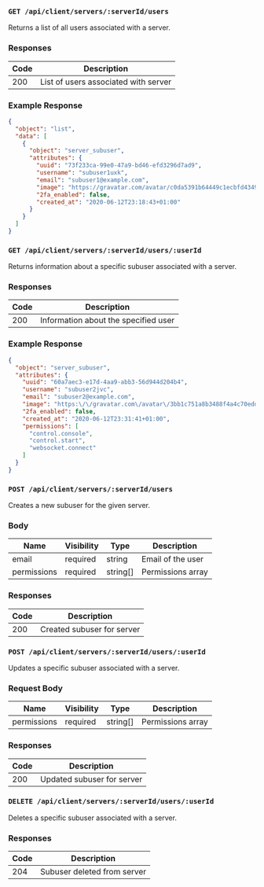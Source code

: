 ### `GET /api/client/servers/:serverId/users`

Returns a list of all users associated with a server.

### Responses

| Code | Description                          |
| ---- | ------------------------------------ |
| 200  | List of users associated with server |

### Example Response

```json
{
  "object": "list",
  "data": [
    {
      "object": "server_subuser",
      "attributes": {
        "uuid": "73f233ca-99e0-47a9-bd46-efd3296d7ad9",
        "username": "subuser1uxk",
        "email": "subuser1@example.com",
        "image": "https://gravatar.com/avatar/c0da5391b64449c1ecbfd4349184377c",
        "2fa_enabled": false,
        "created_at": "2020-06-12T23:18:43+01:00"
      }
    }
  ]
}
```

### `GET /api/client/servers/:serverId/users/:userId`

Returns information about a specific subuser associated with a server.

### Responses

| Code | Description                          |
| ---- | ------------------------------------ |
| 200  | Information about the specified user |

### Example Response

```json
{
  "object": "server_subuser",
  "attributes": {
    "uuid": "60a7aec3-e17d-4aa9-abb3-56d944d204b4",
    "username": "subuser2jvc",
    "email": "subuser2@example.com",
    "image": "https:\/\/gravatar.com\/avatar\/3bb1c751a8b3488f4a4c70eddfe898d8",
    "2fa_enabled": false,
    "created_at": "2020-06-12T23:31:41+01:00",
    "permissions": [
      "control.console",
      "control.start",
      "websocket.connect"
    ]
  }
}
```

### `POST /api/client/servers/:serverId/users`

Creates a new subuser for the given server.

### Body

| Name        | Visibility | Type     | Description       |
| ----------- | ---------- | -------- | ----------------- |
| email       | required   | string   | Email of the user |
| permissions | required   | string[] | Permissions array |

### Responses

| Code | Description                |
| ---- | -------------------------- |
| 200  | Created subuser for server |

### `POST /api/client/servers/:serverId/users/:userId`

Updates a specific subuser associated with a server.

### Request Body

| Name        | Visibility | Type     | Description       |
| ----------- | ---------- | -------- | ----------------- |
| permissions | required   | string[] | Permissions array |

### Responses

| Code | Description                |
| ---- | -------------------------- |
| 200  | Updated subuser for server |

### `DELETE /api/client/servers/:serverId/users/:userId`

Deletes a specific subuser associated with a server.

### Responses

| Code | Description                 |
| ---- | --------------------------- |
| 204  | Subuser deleted from server |
